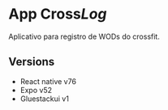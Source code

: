# App Cross*Log*

Aplicativo para registro de WODs do crossfit.

## Versions

* React native v76
* Expo v52
* Gluestackui v1
